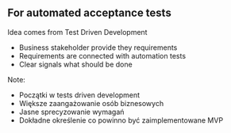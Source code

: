 ## For automated acceptance tests
Idea comes from Test Driven Development
* Business stakeholder provide they requirements
* Requirements are connected with automation tests
* Clear signals what should be done

Note: 
* Początki w tests driven development
* Większe zaangażowanie osób biznesowych
* Jasne sprecyzowanie wymagań
* Dokładne określenie co powinno być zaimplementowane MVP